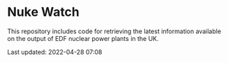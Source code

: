 # Nuke Watch

This repository includes code for retrieving the latest information available on the output of EDF nuclear power plants in the UK.

Last updated: 2022-04-28 07:08